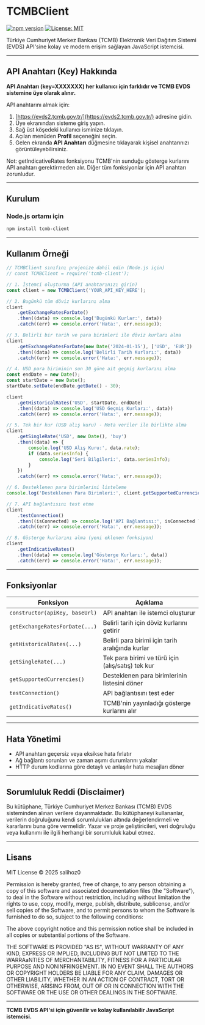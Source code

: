 # TCMBClient

[![npm version](https://img.shields.io/npm/v/tcmb-client?color=blue&style=flat-square)](https://www.npmjs.com/package/tcmb-client)
[![License: MIT](https://img.shields.io/badge/License-MIT-green.svg?style=flat-square)](LICENSE)

Türkiye Cumhuriyet Merkez Bankası (TCMB) Elektronik Veri Dağıtım Sistemi (EVDS) API'sine kolay ve modern erişim sağlayan JavaScript istemcisi.

---

## API Anahtarı (Key) Hakkında

**API Anahtarı (key=XXXXXXX) her kullanıcı için farklıdır ve TCMB EVDS sistemine üye olarak alınır.**

API anahtarını almak için:

1. [https://evds2.tcmb.gov.tr/](https://evds2.tcmb.gov.tr/) adresine gidin.
2. Üye ekranından sisteme giriş yapın.
3. Sağ üst köşedeki kullanıcı isminize tıklayın.
4. Açılan menüden **Profil** seçeneğini seçin.
5. Gelen ekranda **API Anahtarı** düğmesine tıklayarak kişisel anahtarınızı görüntüleyebilirsiniz.

Not: getIndicativeRates fonksiyonu TCMB'nin sunduğu gösterge kurlarını API anahtarı gerektirmeden alır. Diğer tüm fonksiyonlar için API anahtarı zorunludur.

---

## Kurulum

### Node.js ortamı için

```bash
npm install tcmb-client
```

---

## Kullanım Örneği

```js
// TCMBClient sınıfını projenize dahil edin (Node.js için)
// const TCMBClient = require('tcmb-client');

// 1. İstemci oluşturma (API anahtarınızı girin)
const client = new TCMBClient('YOUR_API_KEY_HERE');

// 2. Bugünkü tüm döviz kurlarını alma
client
    .getExchangeRatesForDate()
    .then((data) => console.log('Bugünkü Kurlar:', data))
    .catch((err) => console.error('Hata:', err.message));

// 3. Belirli bir tarih ve para birimleri ile döviz kurları alma
client
    .getExchangeRatesForDate(new Date('2024-01-15'), ['USD', 'EUR'])
    .then((data) => console.log('Belirli Tarih Kurları:', data))
    .catch((err) => console.error('Hata:', err.message));

// 4. USD para biriminin son 30 güne ait geçmiş kurlarını alma
const endDate = new Date();
const startDate = new Date();
startDate.setDate(endDate.getDate() - 30);

client
    .getHistoricalRates('USD', startDate, endDate)
    .then((data) => console.log('USD Geçmiş Kurları:', data))
    .catch((err) => console.error('Hata:', err.message));

// 5. Tek bir kur (USD alış kuru) - Meta veriler ile birlikte alma
client
    .getSingleRate('USD', new Date(), 'buy')
    .then((data) => {
        console.log('USD Alış Kuru:', data.rate);
        if (data.seriesInfo) {
            console.log('Seri Bilgileri:', data.seriesInfo);
        }
    })
    .catch((err) => console.error('Hata:', err.message));

// 6. Desteklenen para birimlerini listeleme
console.log('Desteklenen Para Birimleri:', client.getSupportedCurrencies());

// 7. API bağlantısını test etme
client
    .testConnection()
    .then((isConnected) => console.log('API Bağlantısı:', isConnected ? 'Başarılı' : 'Başarısız'))
    .catch((err) => console.error('Hata:', err.message));

// 8. Gösterge kurlarını alma (yeni eklenen fonksiyon)
client
    .getIndicativeRates()
    .then((data) => console.log('Gösterge Kurları:', data))
    .catch((err) => console.error('Hata:', err.message));
```

---

## Fonksiyonlar

| Fonksiyon                      | Açıklama                                          |
| ------------------------------ | ------------------------------------------------- |
| `constructor(apiKey, baseUrl)` | API anahtarı ile istemci oluşturur                |
| `getExchangeRatesForDate(...)` | Belirli tarih için döviz kurlarını getirir        |
| `getHistoricalRates(...)`      | Belirli para birimi için tarih aralığında kurlar  |
| `getSingleRate(...)`           | Tek para birimi ve türü için (alış/satış) tek kur |
| `getSupportedCurrencies()`     | Desteklenen para birimlerinin listesini döner     |
| `testConnection()`             | API bağlantısını test eder                        |
| `getIndicativeRates()`         | TCMB'nin yayınladığı gösterge kurlarını alır      |

---

## Hata Yönetimi

-   API anahtarı geçersiz veya eksikse hata fırlatır
-   Ağ bağlantı sorunları ve zaman aşımı durumlarını yakalar
-   HTTP durum kodlarına göre detaylı ve anlaşılır hata mesajları döner

---

## Sorumluluk Reddi (Disclaimer)

Bu kütüphane, Türkiye Cumhuriyet Merkez Bankası (TCMB) EVDS sisteminden alınan verilere dayanmaktadır. Bu kütüphaneyi kullananlar, verilerin doğruluğunu kendi sorumlulukları altında değerlendirmeli ve kararlarını buna göre vermelidir. Yazar ve proje geliştiricileri, veri doğruluğu veya kullanımı ile ilgili herhangi bir sorumluluk kabul etmez.

---

## Lisans

MIT License © 2025 salihoz0

Permission is hereby granted, free of charge, to any person obtaining a copy
of this software and associated documentation files (the "Software"), to deal
in the Software without restriction, including without limitation the rights
to use, copy, modify, merge, publish, distribute, sublicense, and/or sell
copies of the Software, and to permit persons to whom the Software is
furnished to do so, subject to the following conditions:

The above copyright notice and this permission notice shall be included in all
copies or substantial portions of the Software.

THE SOFTWARE IS PROVIDED "AS IS", WITHOUT WARRANTY OF ANY KIND, EXPRESS OR
IMPLIED, INCLUDING BUT NOT LIMITED TO THE WARRAaNTIES OF MERCHANTABILITY,
FITNESS FOR A PARTICULAR PURPOSE AND NONINFRINGEMENT. IN NO EVENT SHALL THE
AUTHORS OR COPYRIGHT HOLDERS BE LIABLE FOR ANY CLAIM, DAMAGES OR OTHER
LIABILITY, WHETHER IN AN ACTION OF CONTRACT, TORT OR OTHERWISE, ARISING FROM,
OUT OF OR IN CONNECTION WITH THE SOFTWARE OR THE USE OR OTHER DEALINGS IN THE
SOFTWARE.

---

**TCMB EVDS API'si için güvenilir ve kolay kullanılabilir JavaScript istemcisi.**
